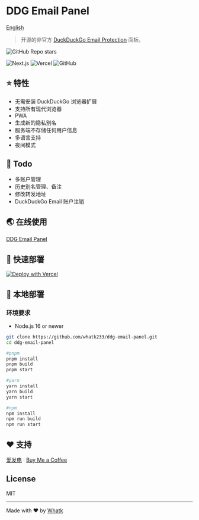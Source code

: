 # DDG Email Panel

<a href='https://github.com/whatk233/ddg-email-panel/blob/main/README.md'>English</a>

> 开源的非官方 [DuckDuckGo Email Protection](https://duckduckgo.com/email) 面板。

![GitHub Repo stars](https://img.shields.io/github/stars/whatk233/ddg-email-panel?style=social)

![Next.js](https://img.shields.io/badge/Next.js-black?style=for-the-badge&logo=next.js&logoColor=white) ![Vercel](https://img.shields.io/badge/Vercel-black?style=for-the-badge&logo=Vercel&logoColor=white) ![GitHub](https://img.shields.io/github/license/whatk233/ddg-email-panel?style=for-the-badge) 

## ⭐ 特性
* 无需安装 DuckDuckGo 浏览器扩展
* 支持所有现代浏览器
* PWA
* 生成新的隐私别名
* 服务端不存储任何用户信息
* 多语言支持
* 夜间模式

## 📒 Todo
* 多账户管理
* 历史别名管理、备注
* 修改转发地址
* DuckDuckGo Email 账户注销

## 🌏 在线使用
[DDG Email Panel](http://ddgep.whatk.me)

## 🚀 快速部署
[![Deploy with Vercel](https://vercel.com/button)](https://vercel.com/new/clone?repository-url=https%3A%2F%2Fgithub.com%2Fwhatk233%2Fddg-email-panel&demo-title=DDG%20Email%20Panel&demo-description=DDG%20Email%20Panel%20is%20the%20open%20source%20unofficial%20DuckDuckGo%20Email%20Protection%20panel.&demo-url=https%3A%2F%2Fduckduckgo.email)

## 🔧 本地部署

### 环境要求
* Node.js 16 or newer

```bash
git clone https://github.com/whatk233/ddg-email-panel.git
cd ddg-email-panel

#pnpm
pnpm install
pnpm build
pnpm start

#yarn
yarn install
yarn build
yarn start

#npm
npm install
npm run build
npm run start

```

## ❤️ 支持
<a href='https://afdian.net/@whatk' target='_blank'>爱发电</a> · <a href='https://ko-fi.com/whatk' target='_blank'>Buy Me a Coffee</a>

## License
MIT

<hr />

Made with ♥ by <a href='https://whatk.me' target='_blank'>Whatk</a>
